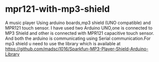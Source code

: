 # mpr121-with-mp3-shield

A music player Using arduino boards,mp3 shield (UNO compatible) and MPR121 touch sensor.
I have used two Arduino UNO,one is connected to MP3 Shield and other is connected with MPR121 capacitive touch sensor.
And both the arduino is communicating using Serial communication.For mp3 shield u need to use the library which is
available at https://github.com/madsci1016/Sparkfun-MP3-Player-Shield-Arduino-Library
